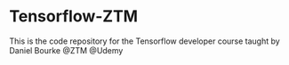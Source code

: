 # Tensorflow-ZTM
This is the code repository for the Tensorflow developer course taught by Daniel Bourke @ZTM @Udemy
